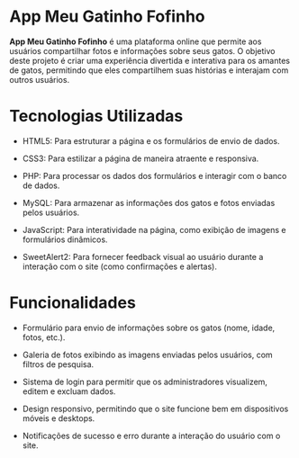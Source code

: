 # App Meu Gatinho Fofinho
**App Meu Gatinho Fofinho** é uma plataforma online que permite aos usuários compartilhar fotos e informações sobre seus gatos. O objetivo deste projeto é criar uma experiência divertida e interativa para os amantes de gatos, permitindo que eles compartilhem suas histórias e interajam com outros usuários.

# Tecnologias Utilizadas
* HTML5: Para estruturar a página e os formulários de envio de dados.

* CSS3: Para estilizar a página de maneira atraente e responsiva.

* PHP: Para processar os dados dos formulários e interagir com o banco de dados.

* MySQL: Para armazenar as informações dos gatos e fotos enviadas pelos usuários.

* JavaScript: Para interatividade na página, como exibição de imagens e formulários dinâmicos.

* SweetAlert2: Para fornecer feedback visual ao usuário durante a interação com o site (como confirmações e alertas).

# Funcionalidades
* Formulário para envio de informações sobre os gatos (nome, idade, fotos, etc.).

* Galeria de fotos exibindo as imagens enviadas pelos usuários, com filtros de pesquisa.

* Sistema de login para permitir que os administradores visualizem, editem e excluam dados.

* Design responsivo, permitindo que o site funcione bem em dispositivos móveis e desktops.

* Notificações de sucesso e erro durante a interação do usuário com o site.
